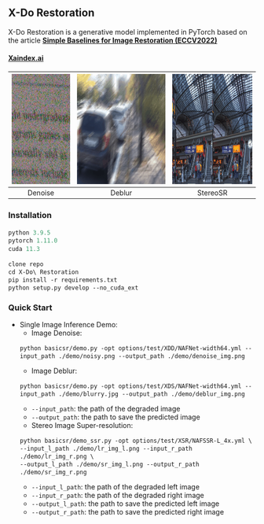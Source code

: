 ## X-Do Restoration

X-Do Restoration is a generative model implemented in PyTorch based on the article **[Simple Baselines for Image Restoration (ECCV2022)](https://arxiv.org/abs/2204.04676)**

#### [Xaindex.ai](https://xaindex.ai)

| <img src="./figures/denoise.gif"  height=224 width=224 alt="NAFNet For Image Denoise"> | <img src="./figures/deblur.gif" width=400 height=224 alt="NAFNet For Image Deblur"> | <img src="./figures/StereoSR.gif" height=224 width=326 alt="NAFSSR For Stereo Image Super Resolution"> |
| :----------------------------------------------------------: | :----------------------------------------------------------: | :----------------------------------------------------------: |
|                           Denoise                            |                            Deblur                            |                           StereoSR                           |

### Installation

```python
python 3.9.5
pytorch 1.11.0
cuda 11.3
```

```
clone repo 
cd X-Do\ Restoration
pip install -r requirements.txt
python setup.py develop --no_cuda_ext
```

### Quick Start 
* Single Image Inference Demo:
    * Image Denoise:
    ```
    python basicsr/demo.py -opt options/test/XDD/NAFNet-width64.yml --input_path ./demo/noisy.png --output_path ./demo/denoise_img.png
  ```
    * Image Deblur:
    ```
    python basicsr/demo.py -opt options/test/XDS/NAFNet-width64.yml --input_path ./demo/blurry.jpg --output_path ./demo/deblur_img.png
    ```
    * ```--input_path```: the path of the degraded image
    * ```--output_path```: the path to save the predicted image
    * Stereo Image Super-resolution:
    ```
    python basicsr/demo_ssr.py -opt options/test/XSR/NAFSSR-L_4x.yml \
    --input_l_path ./demo/lr_img_l.png --input_r_path ./demo/lr_img_r.png \
    --output_l_path ./demo/sr_img_l.png --output_r_path ./demo/sr_img_r.png
    ```
    * ```--input_l_path```: the path of the degraded left image
    * ```--input_r_path```: the path of the degraded right image
    * ```--output_l_path```: the path to save the predicted left image
    * ```--output_r_path```: the path to save the predicted right image
